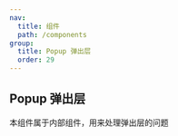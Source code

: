 ```yaml
---
nav:
  title: 组件
  path: /components
group:
  title: Popup 弹出层
  order: 29
---
```


## Popup 弹出层

本组件属于内部组件，用来处理弹出层的问题

<API />
